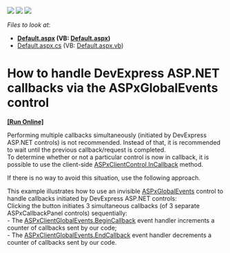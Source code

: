 <!-- default badges list -->
![](https://img.shields.io/endpoint?url=https://codecentral.devexpress.com/api/v1/VersionRange/128564372/13.1.5%2B)
[![](https://img.shields.io/badge/Open_in_DevExpress_Support_Center-FF7200?style=flat-square&logo=DevExpress&logoColor=white)](https://supportcenter.devexpress.com/ticket/details/E3910)
[![](https://img.shields.io/badge/📖_How_to_use_DevExpress_Examples-e9f6fc?style=flat-square)](https://docs.devexpress.com/GeneralInformation/403183)
<!-- default badges end -->
<!-- default file list -->
*Files to look at*:

* **[Default.aspx](./CS/WebSite/Default.aspx) (VB: [Default.aspx](./VB/WebSite/Default.aspx))**
* [Default.aspx.cs](./CS/WebSite/Default.aspx.cs) (VB: [Default.aspx.vb](./VB/WebSite/Default.aspx.vb))
<!-- default file list end -->
# How to handle DevExpress ASP.NET callbacks via the ASPxGlobalEvents control
<!-- run online -->
**[[Run Online]](https://codecentral.devexpress.com/e3910/)**
<!-- run online end -->


<p>Performing multiple callbacks simultaneously (initiated by DevExpress ASP.NET controls) is not recommended. Instead of that, it is recommended to wait until the previous callback/request is completed.<br />
To determine whether or not a particular control is now in callback, it is possible to use the client-side <a href="http://documentation.devexpress.com/#AspNet/DevExpressWebASPxClassesScriptsASPxClientControl_InCallbacktopic"><u>ASPxClientControl.InCallback</u></a> method.</p><p>If there is no way to avoid this situation, use the following approach.</p><p>This example illustrates how to use an invisible <a href="http://documentation.devexpress.com/#AspNet/clsDevExpressWebASPxGlobalEventsASPxGlobalEventstopic"><u>ASPxGlobalEvents</u></a> control to handle callbacks initiated by DevExpress ASP.NET controls:<br />
Clicking the button initiates 3 simultaneous callbacks (of 3 separate ASPxCallbackPanel controls) sequentially:<br />
- The <a href="http://documentation.devexpress.com/#AspNet/DevExpressWebASPxGlobalEventsScriptsASPxClientGlobalEvents_BeginCallbacktopic"><u>ASPxClientGlobalEvents.BeginCallback</u></a> event handler increments a counter of callbacks sent by our code;<br />
- The <a href="http://documentation.devexpress.com/#AspNet/DevExpressWebASPxGlobalEventsScriptsASPxClientGlobalEvents_EndCallbacktopic"><u>ASPxClientGlobalEvents.EndCallback</u></a> event handler decrements a counter of callbacks sent by our code.</p>

<br/>



